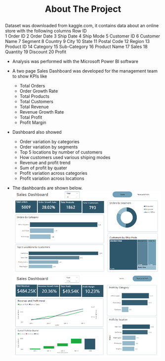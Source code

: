 # <p align="center" style="margin-top: 0px;"> About The Project
Dataset was downloaded from kaggle.com, it contains data about an online store with the following columns
Row ID  
 1   Order ID
 2   Order Date 
 3   Ship Date
 4   Ship Mode 
 5   Customer ID 
 6   Customer Name
 7   Segment
 8   Country 
 9   City
 10  State
 11  Postal Code 
 12  Region
 13  Product ID
 14  Category
 15  Sub-Category
 16  Product Name
 17  Sales
 18  Quantity
 19  Discount
 20  Profit

 - Analysis was performed with the Microsoft Power BI software
 - A two page Sales Dashboard was developed for the management team to show KPIs like
   - Total Orders
   - Order Growth Rate
   - Total Products
   - Total Customers
   - Total Revenue
   - Revenue Growth Rate
   - Total Profit
   - Profit Margin
- Dashboard also showed 
   - Order variation by categories
   - Order variation by segments
   - Top 5 locations by number of customers
   - How customers used various shiping modes
   - Revenue and profit trend
   - Sum of profit by quater
   - Profit variation across categories
   - Profit variation across locations

- The dashboards are shown below.
![Dashboard Home](<Super atore BI dashboard home.png>)
![Revenue & Profit Dashboard](<Super atore BI dashboard Revenue & Profit.png>)